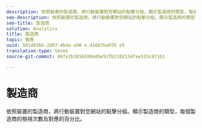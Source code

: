 ```yaml
---
description: 依照裝置的製造商，將行動裝置對您網站的點擊分組。顯示製造商的類型，每個製造商的檢視次數及對應的百分比。
seo-description: 依照裝置的製造商，將行動裝置對您網站的點擊分組。顯示製造商的類型，每個製造商的檢視次數及對應的百分比。
seo-title: 製造商
solution: Analytics
title: 製造商
topic: 報表
uuid: 561403bb-2d87-4bda-a98 e-41667be655 e5
translation-type: tm+mt
source-git-commit: 86fe1b3650100a05e52fb2102134fee515c871b1

---
```



# 製造商

依照裝置的製造商，將行動裝置對您網站的點擊分組。顯示製造商的類型，每個製造商的檢視次數及對應的百分比。


